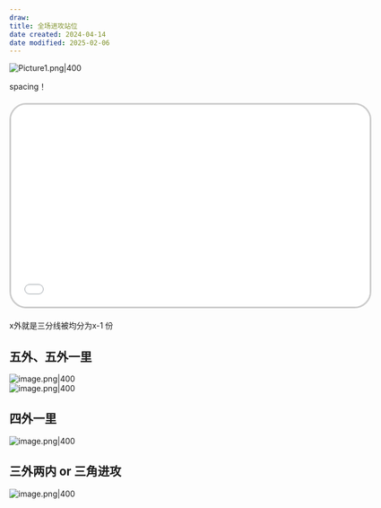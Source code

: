 ```yaml
---
draw:
title: 全场进攻站位
date created: 2024-04-14
date modified: 2025-02-06
---
```


![Picture1.png|400](https://imagehosting4picgo.oss-cn-beijing.aliyuncs.com/imagehosting/fix-dir%2Fliuyishou%2Ftmp%2F2024%2F04%2F14%2F22-49-50-f260c8ed637494a48b6a6eb15508c070-Picture1-075f34.png?x-oss-process=image/resize,l_400)

spacing！

<!-- more -->

<iframe src="//player.bilibili.com/player.html?aid=753093867&bvid=BV1xk4y1k7ds&cid=188481211&p=1" scrolling="no" border="0" frameborder="no" framespacing="0" allowfullscreen="true" style="border-radius: 30px; overflow: hidden; border: 3px solid #ccc; width: 640px; height: 360px; display: block; margin: 20px auto; aspect-ratio: 16 / 9;" ></iframe>
x外就是三分线被均分为x-1 份

## 五外、五外一里

![image.png|400](https://imagehosting4picgo.oss-cn-beijing.aliyuncs.com/imagehosting/fix-dir%2Fpicgo%2Fpicgo-clipboard-images%2F2024%2F04%2F14%2F22-37-27-b51871729cd769da2546e58777f85c3f-20240414223724-a91a5c.png)  
![image.png|400](https://imagehosting4picgo.oss-cn-beijing.aliyuncs.com/imagehosting/fix-dir%2Fpicgo%2Fpicgo-clipboard-images%2F2024%2F04%2F14%2F22-37-52-89336661df9d18188df592d74dae9a73-20240414223749-65076d.png)

## 四外一里

![image.png|400](https://imagehosting4picgo.oss-cn-beijing.aliyuncs.com/imagehosting/fix-dir%2Fpicgo%2Fpicgo-clipboard-images%2F2024%2F04%2F14%2F22-36-42-87447518161063c6d3babb362ce37731-20240414223640-fd59af.png)

## 三外两内 or 三角进攻

![image.png|400](https://imagehosting4picgo.oss-cn-beijing.aliyuncs.com/imagehosting/fix-dir%2Fpicgo%2Fpicgo-clipboard-images%2F2024%2F04%2F14%2F22-36-04-1d4fe89bd67444190e46b6b25445ac37-20240414223602-6b9d18.png)
